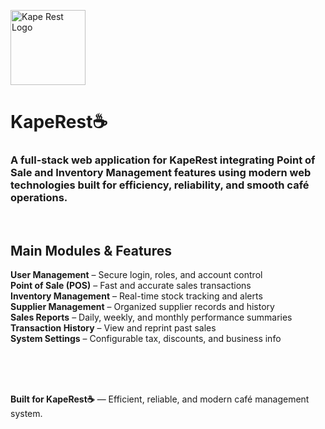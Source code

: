 <p align="left">
  <img src="https://github.com/Jesc06/Images-Sources/blob/main/kape%20logo.png" width="120" alt="Kape Rest Logo">
</p>

<h1 align="left">KapeRest☕</h1>
<h3 align="left">
  A full-stack web application for <b>KapeRest</b> integrating Point of Sale and Inventory Management features using modern web technologies built for efficiency, reliability, and smooth café operations.
</h3>

<br>


<div align="left">



## Main Modules & Features

**User Management** – Secure login, roles, and account control  
**Point of Sale (POS)** – Fast and accurate sales transactions  
**Inventory Management** – Real-time stock tracking and alerts  
**Supplier Management** – Organized supplier records and history  
**Sales Reports** – Daily, weekly, and monthly performance summaries  
**Transaction History** – View and reprint past sales  
**System Settings** – Configurable tax, discounts, and business info  


<br>
<br>
<br>

<p align="left">
  <b>Built for KapeRest☕</b> — Efficient, reliable, and modern café management system.
</p>

</div>
